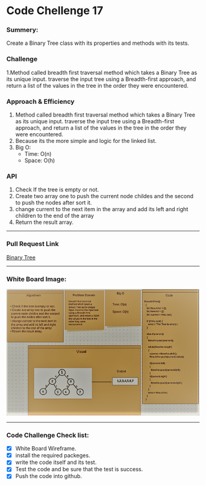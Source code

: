 # Code Chellenge 17

### Summery:

Create a Binary Tree class with its properties and methods with its tests.


### Challenge 

1.Method called breadth first traversal method which takes a Binary Tree as its unique input. traverse the input tree using a Breadth-first approach, and return a list of the values in the tree in the order they were encountered.



### Approach & Efficiency
1. Method called breadth first traversal method which takes a Binary Tree as its unique input. traverse the input tree using a Breadth-first approach, and return a list of the values in the tree in the order they were encountered.
2. Because its the more simple and logic for the linked list.
3. Big O: 
   - Time: O(n)
   - Space: O(h)


### API

1. Check If the tree is empty or not.
2. Create two array one to push the current node childes and the second to push the nodes after sort it.
3. change current to the next item in the array and add its left and right children to the end of the array
4. Return the result array.

***********************************************************************************************
### Pull Request Link

[Binary Tree](https://github.com/HaneenKh88/data-structures-and-algorithms/pull/35)


***********************************************************************************************
### White Board Image:

![White Board](https://github.com/HaneenKh88/data-structures-and-algorithms/blob/main/code-challenges/401-CodeChellenges/assests/codechallenge17.png)


***********************************************************************************************

### Code Challenge Check list:

- [x] White Board Wireframe.
- [x] install the required packeges.
- [x] write the code itself and its test.
- [x] Test the code and be sure that the test is success.
- [x] Push the code into github.
